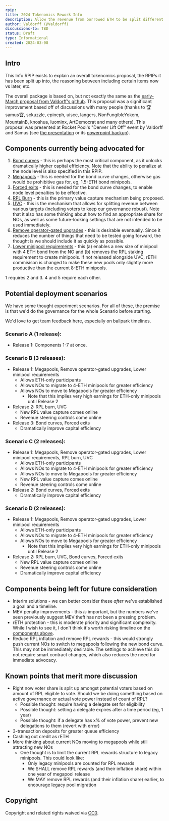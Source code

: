 ```yaml
---
rpip:
title: 2024 Tokenomics Rework Info
description: Allow the revenue from borrowed ETH to be split different ways
author: Valdorff (@Valdorff)
discussions-to: TBD
status: Draft
type: Informational
created: 2024-03-08
---
```


## Intro
This Info RPIP exists to explain an overall tokenomics proposal, the RPIPs it has been split up into, the reasoning between including certain items now vs later, etc.

The overall package is based on, but not exactly the same as the [early-March proposal from Valdorff's github](../assets/rpip-2024tokenomics-info/readme.md). This proposal was a significant improvement based off of discussions with many people (thanks to 🏆samus🏆, sckuzzle, epineph, uisce, langers, NonFungibleYokem, MountainB, knoshua, luominx, ArtDemocrat and many others). This proposal was presented at Rocket Pool's "Denver Lift Off" event by Valdorff and Samus (see [the presentation](https://docs.google.com/presentation/d/12WRXuZktEtViwBWxFwm8OHpwpgoOpAF01859o0jGkiw) or its [powerpoint backup](../assets/rpip-2024tokenomics-info/On%20The%20Horizon%20(backup%20version).pptx)).

## Components currently being advocated for
1. [Bond curves](draft-bond-curves.md) - this is perhaps the most critical component, as it unlocks dramatically higher capital efficiency. Note that the ability to penalize at the node level is also specified in this RPIP.
2. [Megapools](draft-megapools.md) - this is needed for the bond curve changes, otherwise gas would be prohibitive gas for, eg, 1.5-ETH bond minipools.
3. [Forced exits](draft-forced-exits.md) - this is needed for the bond curve changes, to enable node level penalties to be effective.
4. [RPL Burn](draft-burn.md) - this is the primary value capture mechanism being proposed.
5. [UVC](draft-uvc.md) - this is the mechanism that allows for splitting revenue between various targets (including voters to keep our governance robust). Note that it also has some thinking about how to find an appropriate share for NOs, as well as some future-looking settings that are not intended to be used immediately.
6. [Remove operator-gated upgrades](draft-remove-operator-gated-upgrades.md) - this is desirable eventually. Since it reduces the number of things that need to be tested going forward, the thought is we should include it as quickly as possible.
7. [Lower minipool requirements](./draft-lower-minipool-requirements.md) - this (a) enables a new size of minipool with 4 ETH bond from the NO and (b) removes the RPL staking requirement to create minipools. If not released alongside UVC, rETH commisison is changed to make these new pools only slightly more productive than the current 8-ETH minipools.

1 requires 2 and 3.
4 and 5 require each other.

## Potential deployment scenarios
We have some thought experiment scenarios. For all of these, the premise is that we'd do the governance for the whole Scenario before starting.

We'd love to get team feedback here, especially on ballpark timelines.

### Scenario A (1 release):
- Release 1: Components 1-7 at once.

### Scenario B (3 releases):
- Release 1: Megapools, Remove operator-gated upgrades, Lower minipool requirements
  - Allows ETH-only participants
  - Allows NOs to migrate to 4-ETH minipools for greater efficiency
  - Allows NOs to move to Megapools for greater efficiency
    - Note that this implies very high earnings for ETH-only minipools until Release 2
- Release 2: RPL burn, UVC
  - New RPL value capture comes online
  - Revenue steering controls come online
- Release 3: Bond curves, Forced exits
  - Dramatically improve capital efficiency 

### Scenario C (2 releases):
- Release 1: Megapools, Remove operator-gated upgrades, Lower minipool requirements, RPL burn, UVC
  - Allows ETH-only participants
  - Allows NOs to migrate to 4-ETH minipools for greater efficiency
  - Allows NOs to move to Megapools for greater efficiency
  - New RPL value capture comes online
  - Revenue steering controls come online
- Release 2: Bond curves, Forced exits
  - Dramatically improve capital efficiency 

### Scenario D (2 releases):
- Release 1: Megapools, Remove operator-gated upgrades, Lower minipool requirements
  - Allows ETH-only participants
  - Allows NOs to migrate to 4-ETH minipools for greater efficiency
  - Allows NOs to move to Megapools for greater efficiency
    - Note that this implies very high earnings for ETH-only minipools until Release 2
- Release 2: RPL burn, UVC, Bond curves, Forced exits
  - New RPL value capture comes online
  - Revenue steering controls come online
  - Dramatically improve capital efficiency 


## Components being left for future consideration
- Interim solutions - we can better consider these _after_ we've established a goal and a timeline.
- MEV penalty improvements - this _is_ important, but the numbers we've seen previously suggest MEV theft has not been a pressing problem.
- rETH protection - this is moderate priority and significant complexity. While I wish to see it, I don't think it's worth risking timeline on the [components above](#components-currently-being-advocated-for).
- Reduce RPL inflation and remove RPL rewards - this would strongly push current NOs to switch to megapools following the new bond curve. This may not be immediately desirable. The settings to achieve this do not require smart contract changes, which also reduces the need for immediate advocacy.

## Known points that merit more discussion
- Right now voter share is split up amongst potential voters based on amount of RPL eligible to vote. Should we be doing something based on active governance or actual vote power instead of count of RPL?
  - Possible thought: require having a delegate set for eligibility
  - Possible thought: setting a delegate expires after a time period (eg, 1 year)
  - Possible thought: if a delegate has x% of vote power, prevent new delegations to them (revert with error)
- 3-transaction deposits for greater queue efficiency
- Cashing out credit as rETH
- More thinking about current NOs moving to megapools while still attracting new NOs
  - One thought is to limit the current RPL rewards structure to legacy minipools. This could look like:
    - Only legacy minipools are counted for RPL rewards
    - We SHALL remove RPL rewards (and their inflation share) within one year of megapool release
    - We MAY remove RPL rewards (and their inflation share) earlier, to encourage legacy pool migration


## Copyright
Copyright and related rights waived via [CC0](https://creativecommons.org/publicdomain/zero/1.0/).
